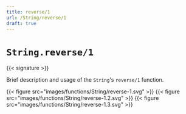 ```yaml
---
title: reverse/1
url: /String/reverse/1
draft: true
---
```


# `String.reverse/1`

{{< signature >}}

Brief description and usage of the `String`'s `reverse/1` function.

{{< figure src="images/functions/String/reverse-1.svg" >}}
{{< figure src="images/functions/String/reverse-1.2.svg" >}}
{{< figure src="images/functions/String/reverse-1.3.svg" >}}
